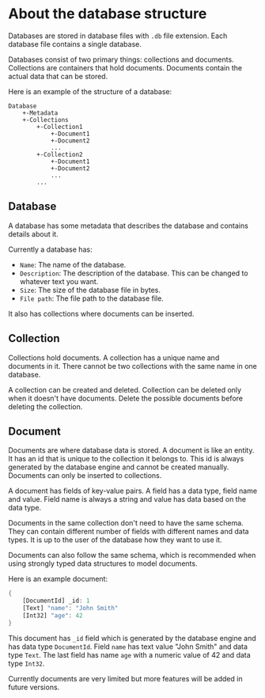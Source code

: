 # About the database structure

Databases are stored in database files with `.db` file extension. Each database file contains a single database.

Databases consist of two primary things: collections and documents. Collections are containers that hold documents. Documents contain the actual data that can be stored.

Here is an example of the structure of a database:

```
Database
    +-Metadata
    +-Collections
        +-Collection1
            +-Document1
            +-Document2
            ...
        +-Collection2
            +-Document1
            +-Document2
            ...
        ...
```

## Database

A database has some metadata that describes the database and contains details about it.

Currently a database has:

- `Name`: The name of the database.
- `Description`: The description of the database. This can be changed to whatever text you want.
- `Size`: The size of the database file in bytes.
- `File path`: The file path to the database file.

It also has collections where documents can be inserted.

## Collection

Collections hold documents. A collection has a unique name and documents in it. There cannot be two collections with the same name in one database.

A collection can be created and deleted. Collection can be deleted only when it doesn't have documents. Delete the possible documents before deleting the collection.

## Document

Documents are where database data is stored. A document is like an entity. It has an id that is unique to the collection it belongs to. This id is always generated by the database engine and cannot be created manually. Documents can only be inserted to collections.

A document has fields of key-value pairs. A field has a data type, field name and value. Field name is always a string and value has data based on the data type.

Documents in the same collection don't need to have the same schema. They can contain different number of fields with different names and data types. It is up to the user of the database how they want to use it.

Documents can also follow the same schema, which is recommended when using strongly typed data structures to model documents.

Here is an example document:

```rs
{
    [DocumentId] _id: 1
    [Text] "name": "John Smith"
    [Int32] "age": 42
}
```

This document has `_id` field which is generated by the database engine and has data type `DocumentId`. Field `name` has text value "John Smith" and data type `Text`. The last field has name `age` with a numeric value of 42 and data type `Int32`.

Currently documents are very limited but more features will be added in future versions.
